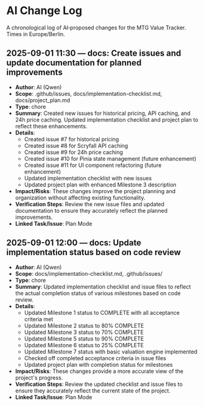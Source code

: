 # AI Change Log

A chronological log of AI‑proposed changes for the MTG Value Tracker. Times in Europe/Berlin.

## 2025-09-01 11:30 — docs: Create issues and update documentation for planned improvements
- **Author**: AI (Qwen)
- **Scope**: .github/issues, docs/implementation-checklist.md, docs/project_plan.md
- **Type**: chore
- **Summary**: Created new issues for historical pricing, API caching, and 24h price caching. Updated implementation checklist and project plan to reflect these enhancements.
- **Details**:
  - Created issue #7 for historical pricing
  - Created issue #8 for Scryfall API caching
  - Created issue #9 for 24h price caching
  - Created issue #10 for Pinia state management (future enhancement)
  - Created issue #11 for UI component refactoring (future enhancement)
  - Updated implementation checklist with new issues
  - Updated project plan with enhanced Milestone 3 description
- **Impact/Risks**: These changes improve the project planning and organization without affecting existing functionality.
- **Verification Steps**: Review the new issue files and updated documentation to ensure they accurately reflect the planned improvements.
- **Linked Task/Issue**: Plan Mode

## 2025-09-01 12:00 — docs: Update implementation status based on code review
- **Author**: AI (Qwen)
- **Scope**: docs/implementation-checklist.md, .github/issues/
- **Type**: chore
- **Summary**: Updated implementation checklist and issue files to reflect the actual completion status of various milestones based on code review.
- **Details**:
  - Updated Milestone 1 status to COMPLETE with all acceptance criteria met
  - Updated Milestone 2 status to 80% COMPLETE
  - Updated Milestone 3 status to 70% COMPLETE
  - Updated Milestone 5 status to 90% COMPLETE
  - Updated Milestone 6 status to 25% COMPLETE
  - Updated Milestone 7 status with basic valuation engine implemented
  - Checked off completed acceptance criteria in issue files
  - Updated project plan with completion status for milestones
- **Impact/Risks**: These changes provide a more accurate view of the project's progress.
- **Verification Steps**: Review the updated checklist and issue files to ensure they accurately reflect the current state of the project.
- **Linked Task/Issue**: Plan Mode